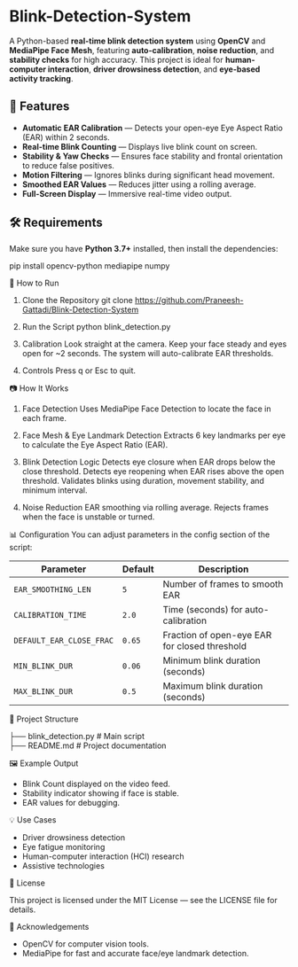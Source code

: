 # Blink-Detection-System

A Python-based **real-time blink detection system** using **OpenCV** and **MediaPipe Face Mesh**, featuring **auto-calibration**, **noise reduction**, and **stability checks** for high
accuracy. This project is ideal for **human-computer interaction**, **driver drowsiness detection**, and **eye-based activity tracking**.


## 📌 Features

- **Automatic EAR Calibration** — Detects your open-eye Eye Aspect Ratio (EAR) within 2 seconds.
- **Real-time Blink Counting** — Displays live blink count on screen.
- **Stability & Yaw Checks** — Ensures face stability and frontal orientation to reduce false positives.
- **Motion Filtering** — Ignores blinks during significant head movement.
- **Smoothed EAR Values** — Reduces jitter using a rolling average.
- **Full-Screen Display** — Immersive real-time video output.


## 🛠️ Requirements

Make sure you have **Python 3.7+** installed, then install the dependencies:

pip install opencv-python mediapipe numpy


🚀 How to Run

1. Clone the Repository
git clone https://github.com/Praneesh-Gattadi/Blink-Detection-System

3. Run the Script
python blink_detection.py

4. Calibration
Look straight at the camera.
Keep your face steady and eyes open for ~2 seconds.
The system will auto-calibrate EAR thresholds.

5. Controls
Press q or Esc to quit.


📷 How It Works

1. Face Detection
Uses MediaPipe Face Detection to locate the face in each frame.

2. Face Mesh & Eye Landmark Detection
Extracts 6 key landmarks per eye to calculate the Eye Aspect Ratio (EAR).

3. Blink Detection Logic
Detects eye closure when EAR drops below the close threshold.
Detects eye reopening when EAR rises above the open threshold.
Validates blinks using duration, movement stability, and minimum interval.

4. Noise Reduction
EAR smoothing via rolling average.
Rejects frames when the face is unstable or turned.

📊 Configuration
You can adjust parameters in the config section of the script:

| Parameter                | Default | Description                                   |
| ------------------------ | ------- | --------------------------------------------- |
| `EAR_SMOOTHING_LEN`      | `5`     | Number of frames to smooth EAR                |
| `CALIBRATION_TIME`       | `2.0`   | Time (seconds) for auto-calibration           |
| `DEFAULT_EAR_CLOSE_FRAC` | `0.65`  | Fraction of open-eye EAR for closed threshold |
| `MIN_BLINK_DUR`          | `0.06`  | Minimum blink duration (seconds)              |
| `MAX_BLINK_DUR`          | `0.5`   | Maximum blink duration (seconds)              |

📂 Project Structure

├── blink_detection.py   # Main script               
├── README.md            # Project documentation   


🖼️ Example Output

- Blink Count displayed on the video feed.
- Stability indicator showing if face is stable.
- EAR values for debugging.


💡 Use Cases

- Driver drowsiness detection
- Eye fatigue monitoring
- Human-computer interaction (HCI) research
- Assistive technologies

📜 License

This project is licensed under the MIT License — see the LICENSE file for details.

🙌 Acknowledgements

- OpenCV for computer vision tools.
- MediaPipe for fast and accurate face/eye landmark detection.
